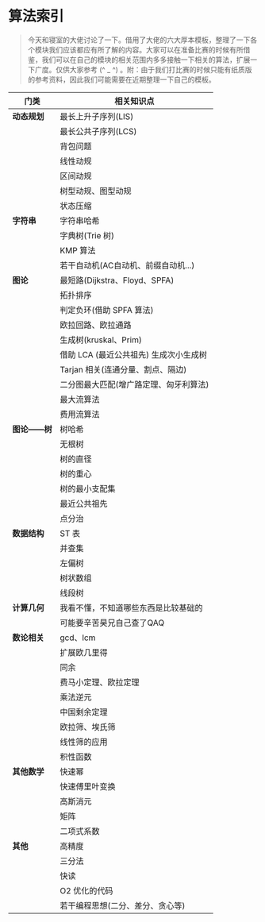 # 算法索引

> 今天和寝室的大佬讨论了一下。借用了大佬的六大厚本模板，整理了一下各个模块我们应该都应有所了解的内容。大家可以在准备比赛的时候有所借鉴，我们可以在自己的模块的相关范围内多多接触一下相关的算法，扩展一下广度。仅供大家参考 (^ _ ^) 。附：由于我们打比赛的时候只能有纸质版的参考资料，因此我们可能需要在近期整理一下自己的模板。

| 门类         | 相关知识点                             |
| ------------ | -------------------------------------- |
| **动态规划** | 最长上升子序列(LIS)                    |
|              | 最长公共子序列(LCS)                    |
|              | 背包问题                               |
|              | 线性动规                               |
|              | 区间动规                               |
|              | 树型动规、图型动规                     |
|              | 状态压缩                               |
| **字符串**   | 字符串哈希                             |
|              | 字典树(Trie 树)                        |
|              | KMP 算法                               |
|              | 若干自动机(AC自动机、前缀自动机...)    |
| **图论**     | 最短路(Dijkstra、Floyd、SPFA)          |
|              | 拓扑排序                               |
|              | 判定负环(借助 SPFA 算法)               |
|              | 欧拉回路、欧拉通路                     |
|              | 生成树(kruskal、Prim)                  |
|              | 借助 LCA (最近公共祖先) 生成次小生成树 |
|              | Tarjan 相关(连通分量、割点、隔边)      |
|              | 二分图最大匹配(增广路定理、匈牙利算法) |
|              | 最大流算法                             |
|              | 费用流算法                             |
| **图论——树** | 树哈希                                 |
|              | 无根树                                 |
|              | 树的直径                               |
|              | 树的重心                               |
|              | 树的最小支配集                         |
|              | 最近公共祖先                           |
|              | 点分治                                 |
| **数据结构** | ST 表                                  |
|              | 并查集                                 |
|              | 左偏树                                 |
|              | 树状数组                               |
|              | 线段树                                 |
| **计算几何** | 我看不懂，不知道哪些东西是比较基础的   |
|              | 可能要辛苦昊兄自己查了QAQ              |
| **数论相关** | gcd、lcm                               |
|              | 扩展欧几里得                           |
|              | 同余                                   |
|              | 费马小定理、欧拉定理                   |
|              | 乘法逆元                               |
|              | 中国剩余定理                           |
|              | 欧拉筛、埃氏筛                         |
|              | 线性筛的应用                           |
|              | 积性函数                               |
| **其他数学** | 快速幂                                 |
|              | 快速傅里叶变换                         |
|              | 高斯消元                               |
|              | 矩阵                                   |
|              | 二项式系数                             |
| **其他**     | 高精度                                 |
|              | 三分法                                 |
|              | 快读                                   |
|              | O2 优化的代码                          |
|              | 若干编程思想(二分、差分、贪心等)       |